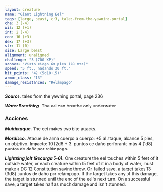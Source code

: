 ```yaml
---
layout: creature
name: "Giant Lightning Eel"
tags: [large, beast, cr3, tales-from-the-yawning-portal]
cha: 3 (-4)
wis: 12 (+1)
int: 2 (-4)
con: 16 (+3)
dex: 17 (+3)
str: 11 (0)
size: Large beast
alignment: unaligned
challenge: "3 (700 XP)"
senses: "Vista ciega 60 pies (18 mts)"
speed: "5 ft., nadando 30 ft."
hit_points: "42 (5d10+15)"
armor_class: "13"
damage_resistances: "Relámpago"
---
```


***Source.*** tales from the yawning portal,  page 236

***Water Breathing.*** The eel can breathe only underwater.

### Acciones

***Multiataque.*** The eel makes two bite attacks.

***Mordisco.*** Ataque de arma cuerpo a cuerpo: +5 al ataque, alcance 5 pies, un objetivo. Impacto: 10 (2d6 + 3) puntos de daño perforante más 4 (1d8) puntos de daño por relámpago.

***Lightning jolt (Recarga 5-6).*** One creature the eel touches within 5 feet of it outside water, or each creature within l5 feet of it in a body of water, must make a DC 12 Constitution saving throw. On failed save, a target takes 13 (3d8) puntos de daño por relámpago. If the target takes any of this damage, the target is stunned until the end of the eel's next turn. On a successful save, a target takes half as much damage and isn't stunned.